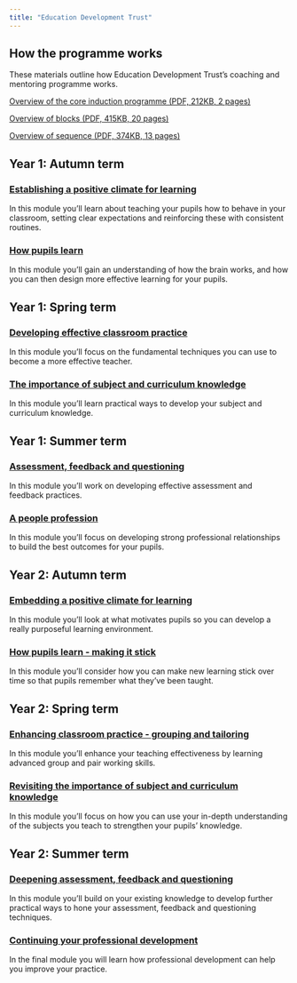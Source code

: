 ```yaml
---
title: "Education Development Trust"
---
```


## How the programme works

These materials outline how Education Development Trust’s coaching and mentoring programme works.

[Overview of the core induction programme (PDF, 212KB, 2 pages)](https://manage-training-for-early-career-teachers.education.gov.uk/cip-materials/edt-Overview-of-EDTs-Core-Induction-Programme.pdf)

[Overview of blocks (PDF, 415KB, 20 pages)](https://manage-training-for-early-career-teachers.education.gov.uk/cip-materials/edt-Overview-of-Blocks.pdf)

[Overview of sequence (PDF, 374KB, 13 pages)](https://manage-training-for-early-career-teachers.education.gov.uk/cip-materials/edt-Overview-of-Sequence.pdf)

## Year 1: Autumn term

### [Establishing a positive climate for learning](/education-development-trust/year-1-establishing-a-positive-climate-for-learning)

In this module you’ll learn about teaching your pupils how to behave in your classroom, setting clear expectations and reinforcing these with consistent routines.

### [How pupils learn](/education-development-trust/year-1-how-pupils-learn)

In this module you’ll gain an understanding of how the brain works, and how you can then design more effective learning for your pupils.

## Year 1: Spring term

### [Developing effective classroom practice](/education-development-trust/year-1-developing-effective-classroom-practice)

In this module you’ll focus on the fundamental techniques you can use to become a more effective teacher.

### [The importance of subject and curriculum knowledge](/education-development-trust/year-1-the-importance-of-subject-and-curriculum-knowledge)

In this module you’ll learn practical ways to develop your subject and curriculum knowledge.

## Year 1: Summer term

### [Assessment, feedback and questioning](/education-development-trust/year-1-assessment-feedback-and-questioning)

In this module you’ll work on developing effective assessment and feedback practices.

### [A people profession](/education-development-trust/year-1-a-people-profession)

In this module you’ll focus on developing strong professional relationships to build the best outcomes for your pupils.

## Year 2: Autumn term

### [Embedding a positive climate for learning](/education-development-trust/year-2-embedding-a-positive-climate-for-learning)

In this module you’ll look at what motivates pupils so you can develop a really purposeful learning environment.

### [How pupils learn - making it stick](/education-development-trust/year-2-how-pupils-learn-making-it-stick)

In this module you’ll consider how you can make new learning stick over time so that pupils remember what they’ve been taught.

## Year 2: Spring term

### [Enhancing classroom practice - grouping and tailoring](/education-development-trust/year-2-enhancing-classroom-practice-grouping-and-tailoring)

In this module you’ll enhance your teaching effectiveness by learning advanced group and pair working skills.

### [Revisiting the importance of subject and curriculum knowledge](/education-development-trust/year-2-revisiting-the-importance-of-subject-and-curriculum-knowledge)

In this module you’ll focus on how you can use your in-depth understanding of the subjects you teach to strengthen your pupils’ knowledge.

## Year 2: Summer term

### [Deepening assessment, feedback and questioning](/education-development-trust/year-2-deepening-assessment-feedback-and-questioning)

In this module you’ll build on your existing knowledge to develop further practical ways to hone your assessment, feedback and questioning techniques.

### [Continuing your professional development](/education-development-trust/year-2-continuing-your-professional-development)

In the final module you will learn how professional development can help you improve your practice.
